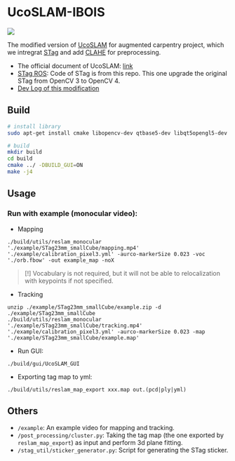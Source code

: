 # UcoSLAM-IBOIS
![](./example/tracking_demo.gif)

The modified version of [UcoSLAM](http://www.uco.es/investiga/grupos/ava/node/62) for augmented carpentry project, which we intregrat [STag](https://github.com/bbenligiray/stag) and add [CLAHE](https://en.wikipedia.org/wiki/Adaptive_histogram_equalization) for preprocessing.
- The official document of UcoSLAM:  [link](https://docs.google.com/document/d/12EGJ3cI-m8XMXgI5bYW1dLi5lBO-vxxr6Cf769wQzJc)
- [STag ROS](https://github.com/usrl-uofsc/stag_ros): Code of STag is from this repo. This one upgrade the original STag from OpenCV 3 to OpenCV 4.
- [Dev Log of this modification](./dev_log)

## Build
```bash
# install library
sudo apt-get install cmake libopencv-dev qtbase5-dev libqt5opengl5-dev libopenni2-dev

# build
mkdir build
cd build
cmake ../ -DBUILD_GUI=ON
make -j4
```

## Usage
### Run with example (monocular video):
- Mapping
```-
./build/utils/reslam_monocular './example/STag23mm_smallCube/mapping.mp4' './example/calibration_pixel3.yml' -aurco-markerSize 0.023 -voc './orb.fbow' -out example_map -noX
```
> [!] Vocabulary is not required, but it will not be able to relocalization with keypoints if not specified.

- Tracking
```
unzip ./example/STag23mm_smallCube/example.zip -d ./example/STag23mm_smallCube
./build/utils/reslam_monocular './example/STag23mm_smallCube/tracking.mp4' './example/calibration_pixel3.yml' -aurco-markerSize 0.023 -map './example/STag23mm_smallCube/example.map'
```

- Run GUI:
```
./build/gui/UcoSLAM_GUI
```

- Exporting tag map to yml:
```
./build/utils/reslam_map_export xxx.map out.(pcd|ply|yml)
```

## Others
- `/example`: An example video for mapping and tracking.
- `/post_processing/cluster.py`: Taking the tag map (the one exported by `reslam_map_export`) as input and perform 3d plane fitting.
- `/stag_util/sticker_generator.py`: Script for generating the STag sticker.

